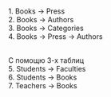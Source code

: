 <br>1. Books -> Press
<br>2. Books -> Authors
<br>3. Books -> Categories
<br>4. Books -> Press -> Authors

<br>С помощю 3-х таблиц
<br>5. Students -> Faculties
<br>6. Students -> Books
<br>7. Teachers -> Books
